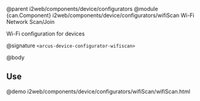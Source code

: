 @parent i2web/components/device/configurators
@module {can.Component} i2web/components/device/configurators/wifiScan Wi-Fi Network Scan/Join

Wi-Fi configuration for devices

@signature `<arcus-device-configurator-wifiscan>`

@body

## Use

@demo i2web/components/device/configurators/wifiScan/wifiScan.html